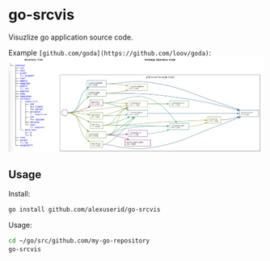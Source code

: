 # go-srcvis

Visuzlize go application source code.

Example `[github.com/goda](https://github.com/loov/goda)`:
![Example](example-goda.png)

## Usage
Install:
```bash
go install github.com/alexuserid/go-srcvis
```

Usage:
```bash
cd ~/go/src/github.com/my-go-repository
go-srcvis
```
